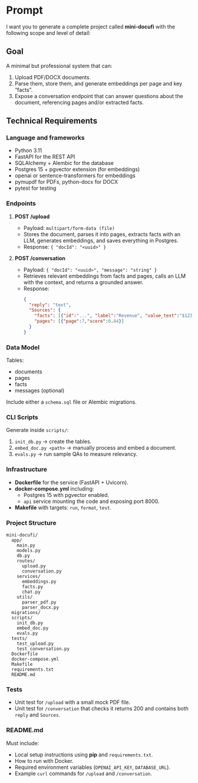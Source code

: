 # Prompt

I want you to generate a complete project called **mini-docufi** with the following scope and level of detail:

## Goal
A minimal but professional system that can:
1. Upload PDF/DOCX documents.
2. Parse them, store them, and generate embeddings per page and key “facts”.
3. Expose a conversation endpoint that can answer questions about the document, referencing pages and/or extracted facts.

## Technical Requirements

### Language and frameworks
- Python 3.11  
- FastAPI for the REST API  
- SQLAlchemy + Alembic for the database  
- Postgres 15 + pgvector extension (for embeddings)  
- openai or sentence-transformers for embeddings  
- pymupdf for PDFs, python-docx for DOCX  
- pytest for testing  

### Endpoints
1. **POST /upload**  
   - Payload: `multipart/form-data (file)`  
   - Stores the document, parses it into pages, extracts facts with an LLM, generates embeddings, and saves everything in Postgres.  
   - Response: `{ "docId": "<uuid>" }`

2. **POST /conversation**  
   - Payload: `{ "docId": "<uuid>", "message": "string" }`  
   - Retrieves relevant embeddings from facts and pages, calls an LLM with the context, and returns a grounded answer.  
   - Response:  
     ```json
     {
       "reply": "text",
       "Sources": {
         "facts": [{"id":"...", "label":"Revenue", "value_text":"$123M","page":7}],
         "pages": [{"page":7,"score":0.84}]
       }
     }
     ```

### Data Model
Tables:
- documents  
- pages  
- facts  
- messages (optional)  

Include either a `schema.sql` file or Alembic migrations.

### CLI Scripts
Generate inside `scripts/`:
1. `init_db.py` → create the tables.  
2. `embed_doc.py <path>` → manually process and embed a document.  
3. `evals.py` → run sample QAs to measure relevancy.  

### Infrastructure
- **Dockerfile** for the service (FastAPI + Uvicorn).  
- **docker-compose.yml** including:
  - Postgres 15 with pgvector enabled.  
  - `api` service mounting the code and exposing port 8000.  
- **Makefile** with targets: `run`, `format`, `test`.  

### Project Structure
```
mini-docufi/
  app/
    main.py
    models.py
    db.py
    routes/
      upload.py
      conversation.py
    services/
      embeddings.py
      facts.py
      chat.py
    utils/
      parser_pdf.py
      parser_docx.py
  migrations/
  scripts/
    init_db.py
    embed_doc.py
    evals.py
  tests/
    test_upload.py
    test_conversation.py
  Dockerfile
  docker-compose.yml
  Makefile
  requirements.txt
  README.md
```

### Tests
- Unit test for `/upload` with a small mock PDF file.  
- Unit test for `/conversation` that checks it returns 200 and contains both `reply` and `Sources`.  

### README.md
Must include:
- Local setup instructions using **pip** and `requirements.txt`.  
- How to run with Docker.  
- Required environment variables (`OPENAI_API_KEY`, `DATABASE_URL`).  
- Example `curl` commands for `/upload` and `/conversation`.  
